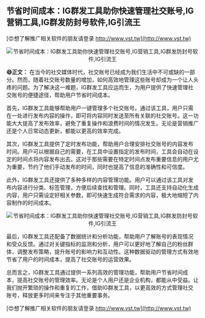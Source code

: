 ## **节省时间成本：IG群发工具助你快速管理社交账号,IG营销工具,IG群发防封号软件,IG引流王**

[😍想了解推广相关软件的朋友请登录 http://www.vst.tw](http://www.vst.tw)

 <center><img src="https://vst.tw/MP4/tuiguang/png/8.png" alt="节省时间成本：IG群发工具助你快速管理社交账号,IG营销工具,IG群发防封号软件,IG引流王"></center>

**😄正文：**
在当今的社交媒体时代，社交账号已经成为我们生活中不可或缺的一部分。然而，随着社交账号数量的增加，如何高效地管理这些账号却成为一个让人头疼的问题。为了解决这一难题，IG群发工具应运而生，为用户提供了快速管理社交账号的便捷途径，帮助用户节省时间成本。

首先，IG群发工具能够帮助用户一键管理多个社交账号。通过该工具，用户只需在一处进行发布内容的操作，即可将内容同时发送至所有关联的社交账号。这一功能大大提高了发布效率，避免了重复操作和浪费时间的情况发生。无论是营销推广还是个人日常动态更新，都能以更高的效率完成。

其次，IG群发工具提供了定时发布功能，帮助用户合理安排社交账号的内容发布时间。用户可以根据自己的需要，在工具中设置指定的发布时间，工具会自动在设定的时间点将内容发布出去。这对于那些需要在特定时间点发布重要信息的用户尤为重要，节约了他们手动发布的时间，同时也提高了信息的准确性和可信度。

此外，IG群发工具还提供了多种多样的内容管理功能。用户可以通过该工具对发布内容进行分类、标签管理，方便后续查找和管理。同时，工具还支持自动化生成内容，用户只需设定好相关参数，即可快速生成符合需求的内容，极大地缩短了内容制作的时间成本。

 <center><img src="https://vst.tw/MP4/tuiguang/png/5.png" alt="节省时间成本：IG群发工具助你快速管理社交账号,IG营销工具,IG群发防封号软件,IG引流王"></center>

最后，IG群发工具还配备了数据统计和分析功能，帮助用户了解账号的表现情况和受众反馈。通过对关键指标的监测和分析，用户可以更好地了解自己的粉丝群体，调整发布策略，提升账号的影响力和互动性。这种数据驱动的管理方式有效地节省了用户的时间成本，提高了社交账号的运营效果。

总而言之，IG群发工具通过提供一系列高效的管理功能，帮助用户节省时间成本，提高社交账号的管理效率。无论是个人用户还是企业机构，都能从中受益。让我们抛开繁琐的操作和重复的工作，借助IG群发工具，以更高效的方式管理社交账号，释放更多时间来专注于其他重要事务。

[😍想了解推广相关软件的朋友请登录 http://www.vst.tw](http://www.vst.tw)



